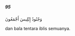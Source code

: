 ##### 95

<span class="ayah">وَجُنُودُ إِبْلِيسَ أَجْمَعُونَ</span>

<span class="ayah_translation">dan bala tentara iblis semuanya.</span>
